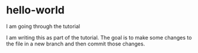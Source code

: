 # hello-world
I am going through the tutorial

I am writing this as part of the tutorial. The goal is to make some changes to the file in a new branch and then commit those changes.

